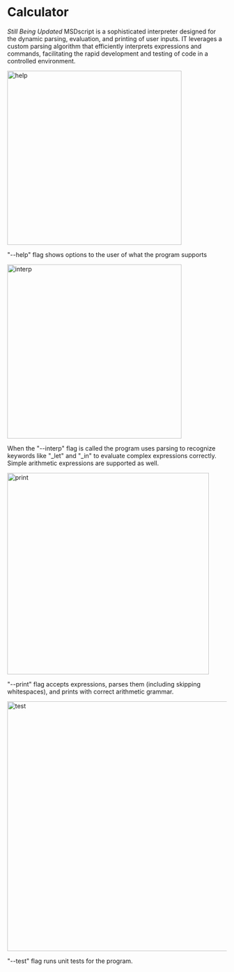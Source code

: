 # Calculator
*Still Being Updated* MSDscript is a sophisticated interpreter designed for the dynamic parsing, evaluation, and printing of user inputs. IT leverages a custom parsing algorithm that efficiently interprets expressions and commands, facilitating the rapid development and testing of code in a controlled environment. 


<img width="400" alt="help" src="https://github.com/SarahBateman22/MSDscript/assets/142822160/cbbe3152-f0c3-4678-8caf-03ac33075b13">

"--help" flag shows options to the user of what the program supports



<img width="400" alt="interp" src="https://github.com/SarahBateman22/MSDscript/assets/142822160/fc99c1ac-f7be-439a-b6f6-2bf76acfc5f0">

When the "--interp" flag is called the program uses parsing to recognize keywords like "_let" and "_in" to evaluate complex expressions correctly. Simple arithmetic expressions are supported as well.



<img width="463" alt="print" src="https://github.com/SarahBateman22/MSDscript/assets/142822160/2b484757-4426-48c9-8258-10f487fa57d1">

"--print" flag accepts expressions, parses them (including skipping whitespaces), and prints with correct arithmetic grammar.



<img width="574" alt="test" src="https://github.com/SarahBateman22/MSDscript/assets/142822160/8a9a76f1-4351-421b-b77d-07ba08375959">

"--test" flag runs unit tests for the program.
